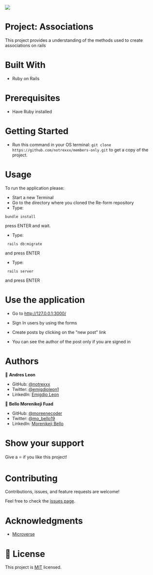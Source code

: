
![](https://img.shields.io/badge/Microverse-blueviolet)


# Project: Associations

This project provides a understanding of the methods used to create associations on rails

# Built With

- Ruby on Rails

# Prerequisites

- Have Ruby installed

# Getting Started

- Run this command in your OS terminal: `git clone https://github.com/notrexxx/members-only.git` to get a copy of the project. 

# Usage
To run the application please:

- Start a new Terminal 
- Go to the directory where you cloned the Re-form repository
- Type:
```
bundle install
```
press ENTER and wait.

- Type:
```
 rails db:migrate
```
and press ENTER

- Type:
```
 rails server
```
and press ENTER

# Use the application

- Go to http://127.0.0.1:3000/

- Sign In users by using the forms
- Create posts by clicking on the "new post" link
- You can see the author of the post only if you are signed in

# Authors

👤 **Andres Leon**

- GitHub: [@notrexxx](https://github.com/notrexxx)
- Twitter: [@emigdioleon1](https://twitter.com/emigdioleon1)
- LinkedIn: [Emigdio Leon](https://linkedin.com/emigdio-leon-689109195)

👤 **Bello Morenikeji Fuad**

- GitHub: [@moreenecoder](https://github.com/Moreneecoder)
- Twitter: [@mo_bello19](https://twitter.com/mo_bello19)
- LinkedIn: [Morenikeji Bello](https://linkedin.com/morenikeji-bello)


# Show your support

Give a ⭐️ if you like this project!

# Contributing

Contributions, issues, and feature requests are welcome!

Feel free to check the [issues page](https://github.com/notrexxx/members-only/issues).

# Acknowledgments

- [Microverse](https://microverse.org)

# 📝 License

This project is [MIT](./LICENSE) licensed.
